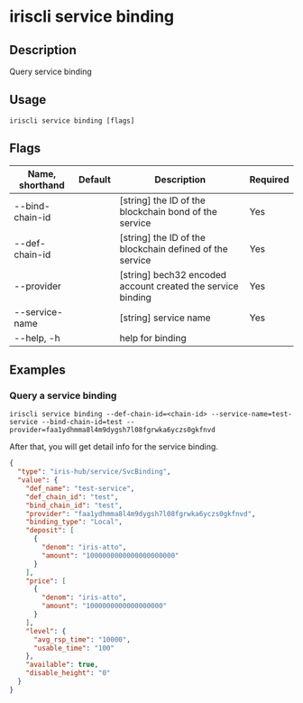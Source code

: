 # iriscli service binding

## Description

Query service binding

## Usage

```
iriscli service binding [flags]
```

## Flags

| Name, shorthand | Default                    | Description                                                         | Required |
| --------------- | -------------------------- | ------------------------------------------------------------------- | -------- |
| --bind-chain-id |                            | [string] the ID of the blockchain bond of the service               | Yes      |
| --def-chain-id  |                            | [string] the ID of the blockchain defined of the service            | Yes      |
| --provider      |                            | [string] bech32 encoded account created the service binding         | Yes      |
| --service-name  |                            | [string] service name                                               | Yes      |
| --help, -h      |                            | help for binding                                                    |          |

## Examples

### Query a service binding

```shell
iriscli service binding --def-chain-id=<chain-id> --service-name=test-service --bind-chain-id=test --provider=faa1ydhmma8l4m9dygsh7l08fgrwka6yczs0gkfnvd
```

After that, you will get detail info for the service binding.

```json
{
  "type": "iris-hub/service/SvcBinding",
  "value": {
    "def_name": "test-service",
    "def_chain_id": "test",
    "bind_chain_id": "test",
    "provider": "faa1ydhmma8l4m9dygsh7l08fgrwka6yczs0gkfnvd",
    "binding_type": "Local",
    "deposit": [
      {
        "denom": "iris-atto",
        "amount": "1000000000000000000000"
      }
    ],
    "price": [
      {
        "denom": "iris-atto",
        "amount": "1000000000000000000"
      }
    ],
    "level": {
      "avg_rsp_time": "10000",
      "usable_time": "100"
    },
    "available": true,
    "disable_height": "0"
  }
}
```